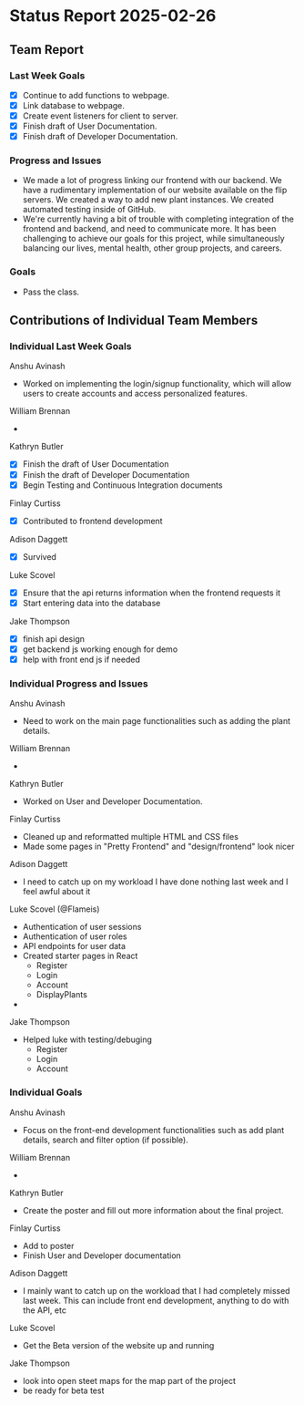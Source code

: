 # Status Report 2025-02-26

<!-- filename format is YYYYMMDD.md -->

<!-- Both sections should have the following three subsections. Each subsection is best organized as bullet points, though you can write a paragraph instead.   -->

## Team Report
<!-- status update for your TA, including an agenda for the project standup meeting -->

### Last Week Goals
- [x] Continue to add functions to webpage.
- [x] Link database to webpage.
- [x] Create event listeners for client to server.
- [x] Finish draft of User Documentation.
- [x] Finish draft of Developer Documentation.

### Progress and Issues

<!-- The second subsection reports on progress and issues: what you did, what worked, what you learned, where you had trouble, and where you are stuck -->

- We made a lot of progress linking our frontend with our backend. We have a rudimentary implementation of our website available on the flip servers. We created a way to add new plant instances. We created automated testing inside of GitHub.
- We're currently having a bit of trouble with completing integration of the frontend and backend, and need to communicate more. It has been challenging to achieve our goals for this project, while simultaneously balancing our lives, mental health, other group projects, and careers.

### Goals

<!-- The third subsection should outline your plans and goals for the following week. Each bullet point should include a measurable task and a time estimate. You may use nested bullet points for parts of a larger task. No bottom-level time estimate should be greater than 3 days. If a task would be larger, think about a logical way to break it down and to have insight into progress. If tasks from one week aren’t yet complete, they should roll over into tasks for the next week, with an updated estimate for time to completion.
For the weekly report, this third subsection should be higher-level and indicate who is responsible for what tasks. Also, it’s good to include longer-term goals in this list as well, to keep the bigger picture in mind and plan beyond just the next week.  -->

- Pass the class.

## Contributions of Individual Team Members

### Individual Last Week Goals

Anshu Avinash

- Worked on implementing the login/signup functionality, which will allow users to create accounts and access personalized features.

William Brennan

-

Kathryn Butler

- [x] Finish the draft of User Documentation
- [x] Finish the draft of Developer Documentation
- [x] Begin Testing and Continuous Integration documents

Finlay Curtiss

- [x] Contributed to frontend development

Adison Daggett

- [x] Survived

Luke Scovel

- [X] Ensure that the api returns information when the frontend requests it
- [X] Start entering data into the database

Jake Thompson

- [X] finish api design
- [X] get backend js working enough for demo
- [X] help with front end js if needed

### Individual Progress and Issues

<!-- The second subsection reports on progress and issues: what you did, what worked, what you learned, where you had trouble, and where you are stuck -->

Anshu Avinash

- Need to work on the main page functionalities such as adding the plant details. 

William Brennan

-

Kathryn Butler

- Worked on User and Developer Documentation.

Finlay Curtiss

- Cleaned up and reformatted multiple HTML and CSS files
- Made some pages in "Pretty Frontend" and "design/frontend" look nicer  

Adison Daggett

- I need to catch up on my workload I have done nothing last week and I feel awful about it

Luke Scovel (@Flameis)

- Authentication of user sessions
- Authentication of user roles
- API endpoints for user data
- Created starter pages in React
    - Register
    - Login
    - Account
    - DisplayPlants
- 


Jake Thompson

- Helped luke with testing/debuging
    - Register
    - Login
    - Account

### Individual Goals

<!-- The third subsection should outline your plans and goals for the following week. Each bullet point should include a measurable task and a time estimate. You may use nested bullet points for parts of a larger task. No bottom-level time estimate should be greater than 3 days. If a task would be larger, think about a logical way to break it down and to have insight into progress. If tasks from one week aren’t yet complete, they should roll over into tasks for the next week, with an updated estimate for time to completion.
For the weekly report, this third subsection should be higher-level and indicate who is responsible for what tasks. Also, it’s good to include longer-term goals in this list as well, to keep the bigger picture in mind and plan beyond just the next week.  -->

Anshu Avinash

- Focus on the front-end development functionalities such as add plant details, search and filter option (if possible). 

William Brennan

-

Kathryn Butler

- Create the poster and fill out more information about the final project.

Finlay Curtiss

- Add to poster
- Finish User and Developer documentation

Adison Daggett

- I mainly want to catch up on the workload that I had completely missed last week. This can include front end development, anything to do with the API, etc

Luke Scovel

- Get the Beta version of the website up and running

Jake Thompson

- look into open steet maps for the map part of the project
- be ready for beta test
